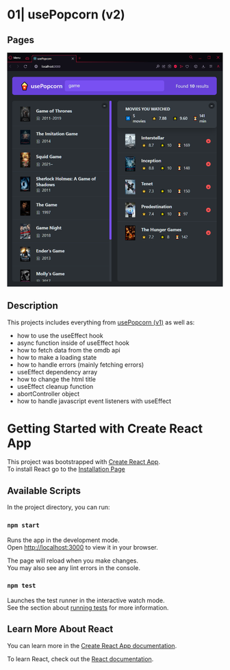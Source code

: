 # 01| usePopcorn (v2)

## Pages

![usePopcorn](usepopcorn.png)

## Description

This projects includes everything from [usePopcorn (v1)](../v1) as well as:

- how to use the useEffect hook
- async function inside of useEffect hook
- how to fetch data from the omdb api
- how to make a loading state
- how to handle errors (mainly fetching errors)
- useEffect dependency array
- how to change the html title
- useEffect cleanup function
- abortController object
- how to handle javascript event listeners with useEffect

# Getting Started with Create React App

This project was bootstrapped with [Create React App](https://github.com/facebook/create-react-app).\
To install React go to the [Installation Page](https://react.dev/learn/installation)

## Available Scripts

In the project directory, you can run:

### `npm start`

Runs the app in the development mode.\
Open [http://localhost:3000](http://localhost:3000) to view it in your browser.

The page will reload when you make changes.\
You may also see any lint errors in the console.

### `npm test`

Launches the test runner in the interactive watch mode.\
See the section about [running tests](https://facebook.github.io/create-react-app/docs/running-tests) for more information.

## Learn More About React

You can learn more in the [Create React App documentation](https://facebook.github.io/create-react-app/docs/getting-started).

To learn React, check out the [React documentation](https://reactjs.org/).
